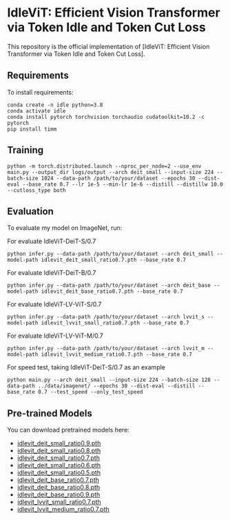 # IdleViT: Efficient Vision Transformer via Token Idle and Token Cut Loss

This repository is the official implementation of [IdleViT: Efficient Vision Transformer via Token Idle and Token Cut Loss]. 

## Requirements

To install requirements:

```setup
conda create -n idle python=3.8
conda activate idle
conda install pytorch torchvision torchaudio cudatoolkit=10.2 -c pytorch
pip install timm
```
## Training

```train
python -m torch.distributed.launch --nproc_per_node=2 --use_env main.py --output_dir logs/output --arch deit_small --input-size 224 --batch-size 1024 --data-path /path/to/your/dataset --epochs 30 --dist-eval --base_rate 0.7 --lr 1e-5 --min-lr 1e-6 --distill --distillw 10.0 --cutloss_type both
```

## Evaluation

To evaluate my model on ImageNet, run:

For evaluate IdleViT-DeiT-S/0.7
```eval
python infer.py --data-path /path/to/your/dataset --arch deit_small --model-path idlevit_deit_small_ratio0.7.pth --base_rate 0.7
```

For evaluate IdleViT-DeiT-B/0.7
```eval
python infer.py --data-path /path/to/your/dataset --arch deit_base --model-path idlevit_deit_base_ratio0.7.pth --base_rate 0.7
```

For evaluate IdleViT-LV-ViT-S/0.7
```eval
python infer.py --data-path /path/to/your/dataset --arch lvvit_s --model-path idlevit_lvvit_small_ratio0.7.pth --base_rate 0.7
```

For evaluate IdleViT-LV-ViT-M/0.7
```eval
python infer.py --data-path /path/to/your/dataset --arch lvvit_m --model-path idlevit_lvvit_medium_ratio0.7.pth --base_rate 0.7
```

For speed test, taking IdleViT-DeiT-S/0.7 as an example
```eval
python main.py --arch deit_small --input-size 224 --batch-size 128 --data-path ../data/imagenet/ --epochs 30 --dist-eval --distill --base_rate 0.7 --test_speed --only_test_speed
```

## Pre-trained Models

You can download pretrained models here:

- [idlevit_deit_small_ratio0.9.pth](https://drive.google.com/file/d/19RMwxyFTSnLsoQOZ8wdyOLE4DlhG5p1n/view?usp=sharing)
- [idlevit_deit_small_ratio0.8.pth](https://drive.google.com/file/d/1W_AKqDk-PnCZsl7M8FnP5nHfUgj2gFdR/view?usp=sharing)
- [idlevit_deit_small_ratio0.7.pth](https://drive.google.com/file/d/1ZG5a7XoEgLyRiAusQVDH8hIOBWYkgXsR/view?usp=sharing)
- [idlevit_deit_small_ratio0.6.pth](https://drive.google.com/file/d/11fMuuU0Uw-4R-KxXZq2n-R0oW6zbQ6lD/view?usp=sharing)
- [idlevit_deit_small_ratio0.5.pth](https://drive.google.com/file/d/1woPjyWTyxTPEF_ML-G95eELdQic7KRW_/view?usp=sharing)
- [idlevit_deit_base_ratio0.7.pth](https://drive.google.com/file/d/1s0h3LorXW1axd0lkzMAePYut-ZLMI4kB/view?usp=sharing)
- [idlevit_deit_base_ratio0.8.pth](https://drive.google.com/file/d/1CtlBgJJ2MnJwPmWOFWGsr9nlyshLX1sy/view?usp=sharing)
- [idlevit_deit_base_ratio0.9.pth](https://drive.google.com/file/d/1ZaS3GxskWed208hCJUF4jXowdsrbmtwr/view?usp=sharing)
- [idlevit_lvvit_small_ratio0.7.pth](https://drive.google.com/file/d/1ZaS3GxskWed208hCJUF4jXowdsrbmtwr/view?usp=sharing)
- [idlevit_lvvit_medium_ratio0.7.pth](https://drive.google.com/file/d/1Q9ezb5L9SabXlvu7Fh74YjbsYu75AlRz/view?usp=sharing)
